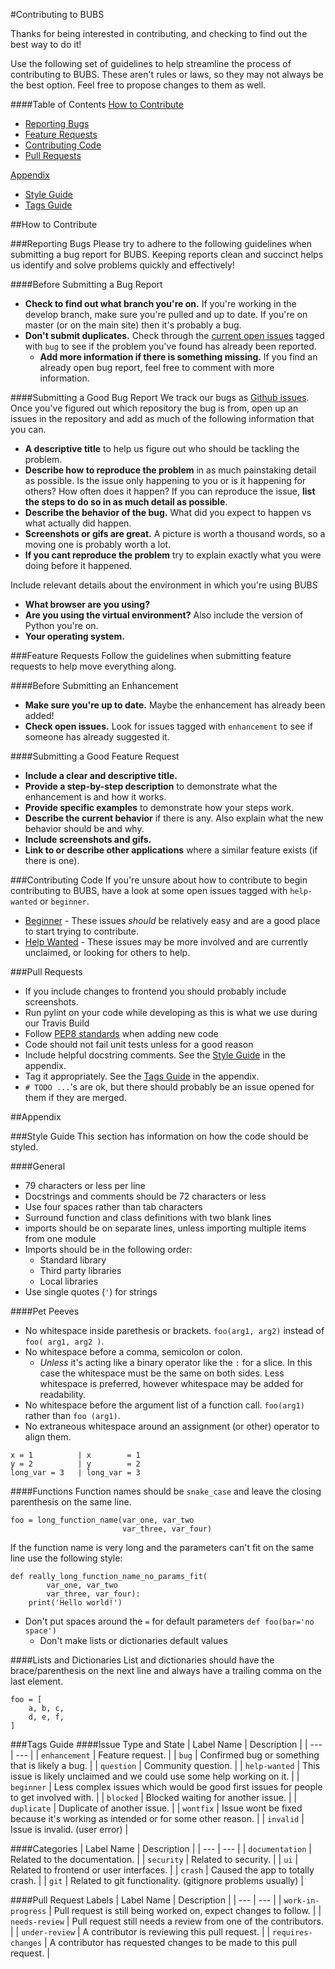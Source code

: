 #Contributing to BUBS

Thanks for being interested in contributing, and checking to find out the best way to do it!

Use the following set of guidelines to help streamline the process of contributing to BUBS. These aren't rules or laws, so they may not always be the best option. Feel free to propose changes to them as well.

####Table of Contents
[How to Contribute](#how-to-contribute)
  * [Reporting Bugs](#reporting-bugs)
  * [Feature Requests](#feature-requests)
  * [Contributing Code](#contributing-code)
  * [Pull Requests](#pull-requests)

[Appendix](#appendix)
  * [Style Guide](#style-guide)
  * [Tags Guide](#tags-guide)

##How to Contribute

###Reporting Bugs
Please try to adhere to the following guidelines when submitting a bug report for BUBS. Keeping reports clean and succinct helps us identify and solve problems quickly and effectively!

####Before Submitting a Bug Report
  * **Check to find out what branch you're on.** If you're working in the develop branch, make sure you're pulled and up to date. If you're on master (or on the main site) then it's probably a bug.
  * **Don't submit duplicates.** Check through the [current open issues](https://github.com/BinghamtonCoRE/bikeshare/issues) tagged with `bug` to see if the problem you've found has already been reported.
    * **Add more information if there is something missing.** If you find an already open bug report, feel free to comment with more information.

####Submitting a Good Bug Report
We track our bugs as [Github issues](https://guides.github.com/features/issues/). Once you've figured out which repository the bug is from, open up an issues in the repository and add as much of the following information that you can.
* **A descriptive title** to help us figure out who should be tackling the problem.
* **Describe how to reproduce the problem** in as much painstaking detail as possible. Is the issue only happening to you or is it happening for others? How often does it happen? If you can reproduce the issue, **list the steps to do so in as much detail as possible**.
* **Describe the behavior of the bug.** What did you expect to happen vs what actually did happen.
* **Screenshots or gifs are great.** A picture is worth a thousand words, so a moving one is probably worth a lot.
* **If you cant reproduce the problem** try to explain exactly what you were doing before it happened.

Include relevant details about the environment in which you're using BUBS
* **What browser are you using?**
* **Are you using the virtual environment?** Also include the version of Python you're on.
* **Your operating system.**

###Feature Requests
Follow the guidelines when submitting feature requests to help move everything along.

####Before Submitting an Enhancement
* **Make sure you're up to date.** Maybe the enhancement has already been added!
* **Check open issues.** Look for issues tagged with `enhancement` to see if someone has already suggested it.

####Submitting a Good Feature Request
* **Include a clear and descriptive title.**
* **Provide a step-by-step description** to demonstrate what the enhancement is and how it works.
* **Provide specific examples** to demonstrate how your steps work.
* **Describe the current behavior** if there is any. Also explain what the new behavior should be and why.
* **Include screenshots and gifs.**
* **Link to or describe other applications** where a similar feature exists (if there is one).

###Contributing Code
If you're unsure about how to contribute to begin contributing to BUBS, have a look at some open issues tagged with `help-wanted` or `beginner`.

* [Beginner](https://github.com/BinghamtonCoRE/bikeshare/issues?utf8=%E2%9C%93&q=is%3Aissue+is%3Aopen+label%3Abeginner) - These issues *should* be relatively easy and are a good place to start trying to contribute.
* [Help Wanted](https://github.com/BinghamtonCoRE/bikeshare/issues?utf8=%E2%9C%93&q=is%3Aopen+is%3Aissue+label%3A%22help+wanted%22+) - These issues may be more involved and are currently unclaimed, or looking for others to help.

###Pull Requests
* If you include changes to frontend you should probably include screenshots.
* Run pylint on your code while developing as this is what we use during our Travis Build
* Follow [PEP8 standards](https://www.python.org/dev/peps/pep-0008/) when adding new code
* Code should not fail unit tests unless for a good reason
* Include helpful docstring comments. See the [Style Guide](#style-guide) in the appendix.
* Tag it appropriately. See the [Tags Guide](#tags-guide) in the appendix.
* `# TODO ...`'s are ok, but there should probably be an issue opened for them if they are merged.

##Appendix

###Style Guide
This section has information on how the code should be styled.

####General
* 79 characters or less per line
* Docstrings and comments should be 72 characters or less
* Use four spaces rather than tab characters
* Surround function and class definitions with two blank lines
* imports should be on separate lines, unless importing multiple items from one module
* Imports should be in the following order:
  * Standard library
  * Third party libraries
  * Local libraries
* Use single quotes (`'`) for strings

####Pet Peeves
* No whitespace inside parethesis or brackets. `foo(arg1, arg2)` instead of `foo( arg1, arg2 )`.
* No whitespace before a comma, semicolon or colon.
  * *Unless* it's acting like a binary operator like the `:` for a slice. In this case the whitespace must be the same on both sides. Less whitespace is preferred, however whitespace may be added for readability.
* No whitespace before the argument list of a function call. `foo(arg1)` rather than `foo (arg1)`.
* No extraneous whitespace around an assignment (or other) operator to align them.
```
x = 1          | x        = 1
y = 2          | y        = 2
long_var = 3   | long_var = 3
```

####Functions
Function names should be `snake_case` and leave the closing parenthesis on the same line.
```
foo = long_function_name(var_one, var_two
                         var_three, var_four)
```
If the function name is very long and the parameters can't fit on the same line use the following style:
```
def really_long_function_name_no_params_fit(
        var_one, var_two
        var_three, var_four):
    print('Hello world!')
```

* Don't put spaces around the `=` for default parameters `def foo(bar='no space')`
  * Don't make lists or dictionaries default values

####Lists and Dictionaries
List and dictionaries should have the brace/parenthesis on the next line and always have a trailing comma on the last element.
```
foo = [
    a, b, c,
    d, e, f,
]
```

###Tags Guide
####Issue Type and State
| Label Name | Description |
| --- | --- |
| `enhancement` | Feature request. |
| `bug` | Confirmed bug or something that is likely a bug. |
| `question` | Community question. |
| `help-wanted` | This issue is likely unclaimed and we could use some help working on it. |
| `beginner` | Less complex issues which would be good first issues for people to get involved with. |
| `blocked` | Blocked waiting for another issue. |
| `duplicate` | Duplicate of another issue. |
| `wontfix` | Issue wont be fixed because it's working as intended or for some other reason. |
| `invalid` | Issue is invalid. (user error) |

####Categories
| Label Name | Description |
| --- | --- |
| `documentation` | Related to the documentation. |
| `security` | Related to security. |
| `ui` | Related to frontend or user interfaces. |
| `crash` | Caused the app to totally crash. |
| `git` | Related to git functionality. (gitignore problems usually) |

####Pull Request Labels
| Label Name | Description |
| --- | --- |
| `work-in-progress` | Pull request is still being worked on, expect changes to follow. |
| `needs-review` | Pull request still needs a review from one of the contributors. |
| `under-review` | A contributor is reviewing this pull request. |
| `requires-changes` | A contributor has requested changes to be made to this pull request. |

